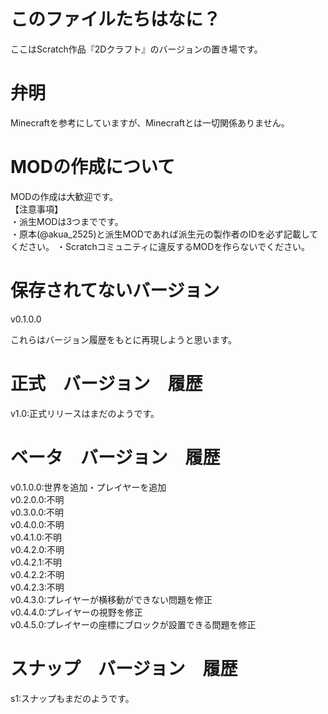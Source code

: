 # このファイルたちはなに？
ここはScratch作品『2Dクラフト』のバージョンの置き場です。

# 弁明
Minecraftを参考にしていますが、Minecraftとは一切関係ありません。

# MODの作成について
MODの作成は大歓迎です。<br>
【注意事項】<br>
・派生MODは3つまでです。<br>
・原本(@akua_2525)と派生MODであれば派生元の製作者のIDを必ず記載してください。
・Scratchコミュニティに違反するMODを作らないでください。

# 保存されてないバージョン
v0.1.0.0<br>

これらはバージョン履歴をもとに再現しようと思います。

# 正式　バージョン　履歴
v1.0:正式リリースはまだのようです。

# ベータ　バージョン　履歴
v0.1.0.0:世界を追加・プレイヤーを追加<br>
v0.2.0.0:不明<br>
v0.3.0.0:不明<br>
v0.4.0.0:不明<br>
v0.4.1.0:不明<br>
v0.4.2.0:不明<br>
v0.4.2.1:不明<br>
v0.4.2.2:不明<br>
v0.4.2.3:不明<br>
v0.4.3.0:プレイヤーが横移動ができない問題を修正<br>
v0.4.4.0:プレイヤーの視野を修正<br>
v0.4.5.0:プレイヤーの座標にブロックが設置できる問題を修正

# スナップ　バージョン　履歴
s1:スナップもまだのようです。
